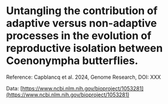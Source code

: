 # Untangling the contribution of adaptive versus non-adaptive processes in the evolution of reproductive isolation between Coenonympha butterflies.

Reference: Capblancq et al. 2024, Genome Research, DOI: XXX

Data: [https://www.ncbi.nlm.nih.gov/bioproject/1053281](https://www.ncbi.nlm.nih.gov/bioproject/1053281)
